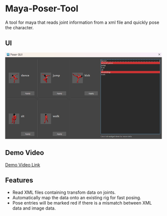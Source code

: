 # Maya-Poser-Tool
A tool for maya that reads joint information from a xml file and quickly pose the character.
## UI
![UI](UI.png)
## Demo Video
[Demo Video Link](https://openai.com)
## Features
 - Read XML files containing transfom data on joints.
 - Automatically map the data onto an existing rig for fast posing.
 - Pose entries will be marked red if there is a mismatch between XML data and image data.
